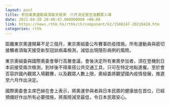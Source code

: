 ```yaml
---
layout: post
title: 參加東奧運動員須每天檢測　六月決定是否准觀眾入場　
date: 2021-04-28 20:40:47.000000000 +08:00
link: https://news.rthk.hk/rthk/ch/component/k2/1588247-20210428.htm
categories: rthk
---
```


距離東京奧運開幕不足三個月，東京奧組委公布賽事防疫措施。所有運動員與密切接觸者須每天接受新型冠狀病毒檢測，減低出現隱形病例的風險。

東京奧組委與國際奧委會舉行高層會議，會後決定所有東奧參加者，須在登機到日本前接受兩次檢測，到埗後不得乘搭公共交通工具，只可在特定地點進餐。至於會否容許國內觀眾入場觀賽，以及觀眾人數上限，奧組委將觀望國內疫情發展，推遲至六月作出決定。

國際奧委會主席巴赫在會上表示，將奧運參與者與日本民眾的健康放在首位，已經預備好作出所有必要措施，將風險減至最低，令日本民眾安心。

